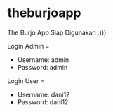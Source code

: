 # theburjoapp

The Burjo App Siap Digunakan :)))
 
Login Admin = 
* Username: admin
* Password: admin

Login User =
* Username: dani12
* Password: dani12